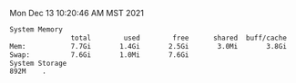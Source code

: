 Mon Dec 13 10:20:46 AM MST 2021
```bash
System Memory
               total        used        free      shared  buff/cache   available
Mem:           7.7Gi       1.4Gi       2.5Gi       3.0Mi       3.8Gi       5.8Gi
Swap:          7.6Gi       1.0Mi       7.6Gi
System Storage
892M	.
```
